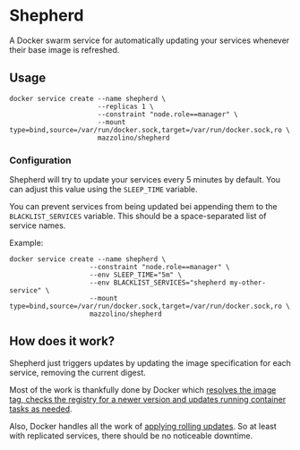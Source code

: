 # Shepherd

A Docker swarm service for automatically updating your services whenever their base image is refreshed.

## Usage

    docker service create --name shepherd \
                          --replicas 1 \
                          --constraint "node.role==manager" \
                          --mount type=bind,source=/var/run/docker.sock,target=/var/run/docker.sock,ro \
                          mazzolino/shepherd

### Configuration

Shepherd will try to update your services every 5 minutes by default. You can adjust this value using the `SLEEP_TIME` variable.

You can prevent services from being updated bei appending them to the `BLACKLIST_SERVICES` variable. This should be a space-separated list of service names.

Example:

    docker service create --name shepherd \
                        --constraint "node.role==manager" \
                        --env SLEEP_TIME="5m" \
                        --env BLACKLIST_SERVICES="shepherd my-other-service" \
                        --mount type=bind,source=/var/run/docker.sock,target=/var/run/docker.sock,ro \
                        mazzolino/shepherd

## How does it work?

Shepherd just triggers updates by updating the image specification for each service, removing the current digest.

Most of the work is thankfully done by Docker which [resolves the image tag, checks the registry for a newer version and updates running container tasks as needed](https://docs.docker.com/engine/swarm/services/#update-a-services-image-after-creation).

Also, Docker handles all the work of [applying rolling updates](https://docs.docker.com/engine/swarm/swarm-tutorial/rolling-update/). So at least with replicated services, there should be no noticeable downtime.
